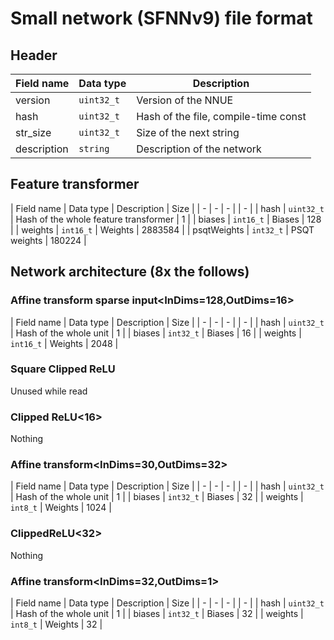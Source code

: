 # Small network (SFNNv9) file format
## Header
| Field name | Data type    | Description                                     |
| ---------- | ------------ | ----------------------------------------------- |
| version    | `uint32_t` | Version of the NNUE |
| hash       | `uint32_t` | Hash of the file, compile-time const |
| str_size   | `uint32_t` | Size of the next string |
| description | `string` | Description of the network |

## Feature transformer
| Field name | Data type | Description | Size |
| - | - | - | | - |
| hash | `uint32_t` | Hash of the whole feature transformer | 1 |
| biases | `int16_t` | Biases | 128 |
| weights | `int16_t` | Weights | 2883584 |
| psqtWeights | `int32_t` | PSQT weights | 180224 |

## Network architecture (8x the follows)

### Affine transform sparse input<InDims=128,OutDims=16>
| Field name | Data type | Description | Size |
| - | - | - | | - |
| hash | `uint32_t` | Hash of the whole unit | 1 |
| biases | `int32_t` | Biases | 16 |
| weights | `int16_t` | Weights | 2048 |

### Square Clipped ReLU
Unused while read

### Clipped ReLU<16>
Nothing

### Affine transform<InDims=30,OutDims=32>
| Field name | Data type | Description | Size |
| - | - | - | | - |
| hash | `uint32_t` | Hash of the whole unit | 1 |
| biases | `int32_t` | Biases | 32 |
| weights | `int8_t` | Weights | 1024 |

### ClippedReLU<32>
Nothing

### Affine transform<InDims=32,OutDims=1>

| Field name | Data type | Description | Size |
| - | - | - | | - |
| hash | `uint32_t` | Hash of the whole unit | 1 |
| biases | `int32_t` | Biases | 32 |
| weights | `int8_t` | Weights | 32 |
